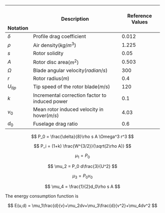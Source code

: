 | <br /><br /><br />Notation | Description                                    | Reference Values |
| -------------------------- | ---------------------------------------------- | ---------------- |
| $\delta$                 | Profile drag coefficient                       | 0.012            |
| $\rho$                   | Air density$(kg / m^3)$                      | 1.225            |
| $\textit{s}$             | Rotor solidity                                 | 0.05             |
| $\textit{A}$             | Rotor disc area$(m^2)$                       | 0.503            |
| $\Omega$                 | Blade angular velocity$(radian/s)$           | 300              |
| $\textit{r}$             | Rotor radius$(m)$                            | 0.4              |
| $U_{tip}$                | Tip speed of the rotor blade$(m/s)$          | 120              |
| $\textit{k}$             | Incremental correction factor to induced power | 0.1              |
| $v_0$                    | Mean rotor induced velocity in hover$(m/s)$  | 4.03             |
| $d_0$                    | Fuselage drag ratio                            | 0.6              |

$$
P_0 = \frac{\delta}{8}\rho s A \Omega^3 r^3 
$$

$$
P_i = (1+k) \frac{W^{3/2}}{\sqrt(2\rho A)}
$$

$$
\mu_1 = P_0
$$

$$
\mu_2 = P_0 d\frac{3}{U^2}
$$

$$
\mu_3 = P_0 v_0
$$

$$
\mu_4 = \frac{1}{2}d_0\rho s A
$$

The energy consumption function is

$$
E(u,d) = \mu_1\frac{d}{v}+\mu_2dv+\mu_3\frac{d}{v^2}+\mu_4dv^2
$$
